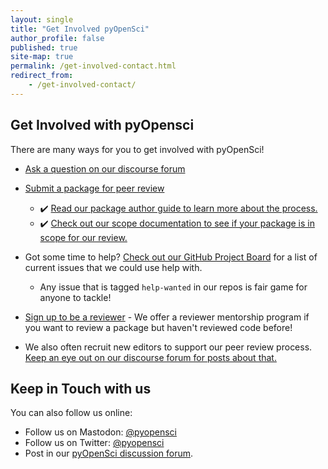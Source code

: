 ```yaml
---
layout: single
title: "Get Involved pyOpenSci"
author_profile: false
published: true
site-map: true
permalink: /get-involved-contact.html
redirect_from: 
    - /get-involved-contact/
---
```


## Get Involved with pyOpensci

There are many ways for you to get involved with pyOpenSci! 

* [Ask a question on our discourse forum](https://pyopensci.discourse.group/)
* [Submit a package for peer review](https://github.com/pyOpenSci/software-submission)
    * ✔️ [Read our package author guide to learn more about the process.](https://www.pyopensci.org/software-peer-review/how-to/author-guide.html)
    * ✔️ [Check out our scope documentation to see if your package is in scope for our review.](https://www.pyopensci.org/software-peer-review/about/package-scope.html)
* Got some time to help? [Check out our GitHub Project Board](https://github.com/orgs/pyOpenSci/projects/3/views/1) for a list of current issues that we could use help with. 
    * Any issue that is tagged `help-wanted` in our repos is fair game for anyone to tackle!
* [Sign up to be a reviewer](https://forms.gle/GHfxvmS47nQFDcBM6) - We offer a reviewer mentorship program if you want to review a package but haven't reviewed code before!

* We also often recruit new editors to support our peer review process. [Keep an eye out on our discourse forum for posts about that.](https://pyopensci.discourse.group/) 


## Keep in Touch with us 

You can also follow us online: 

* Follow us on Mastodon: [@pyopensci](https://fosstodon.org/@pyopensci)
* Follow us on Twitter: [@pyopensci](https://www.twitter.com/pyopensci)
* Post in our [pyOpenSci discussion forum](https://pyopensci.discourse.group/).



